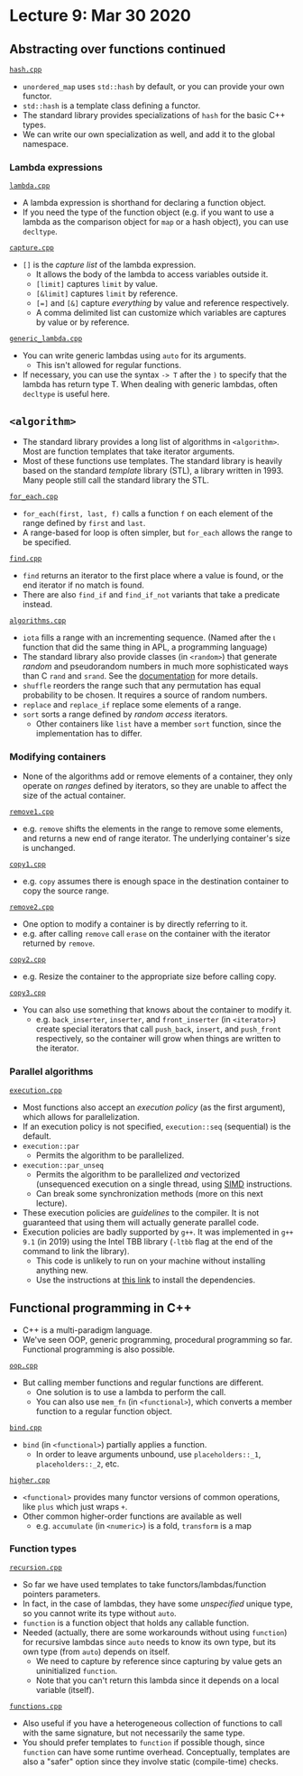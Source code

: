 # Lecture 9: Mar 30 2020

## Abstracting over functions continued

[`hash.cpp`](hash.cpp)

- `unordered_map` uses `std::hash` by default, or you can provide your own functor.
- `std::hash` is a template class defining a functor.
- The standard library provides specializations of `hash` for the basic C++ types.
- We can write our own specialization as well, and add it to the global namespace.

### Lambda expressions

[`lambda.cpp`](lambda.cpp)

- A lambda expression is shorthand for declaring a function object.
- If you need the type of the function object (e.g. if you want to use a lambda as the comparison object for `map` or a hash object), you can use `decltype`.

[`capture.cpp`](capture.cpp)

- `[]` is the _capture list_ of the lambda expression.
  - It allows the body of the lambda to access variables outside it.
  - `[limit]` captures `limit` by value.
  - `[&limit]` captures `limit` by reference.
  - `[=]` and `[&]` capture _everything_ by value and reference respectively.
  - A comma delimited list can customize which variables are captures by value or by reference.

[`generic_lambda.cpp`](generic_lambda.cpp)

- You can write generic lambdas using `auto` for its arguments.
  - This isn't allowed for regular functions.
- If necessary, you can use the syntax `-> T` after the `)` to specify that the lambda has return type T. When dealing with generic lambdas, often `decltype` is useful here.

## `<algorithm>`

- The standard library provides a long list of algorithms in `<algorithm>`. Most are function templates that take iterator arguments.
- Most of these functions use templates. The standard library is heavily based on the standard _template_ library (STL), a library written in 1993. Many people still call the standard library the STL.

[`for_each.cpp`](for_each.cpp)

- `for_each(first, last, f)` calls a function `f` on each element of the range defined by `first` and `last`.
- A range-based for loop is often simpler, but `for_each` allows the range to be specified.

[`find.cpp`](find.cpp)

- `find` returns an iterator to the first place where a value is found, or the end iterator if no match is found.
- There are also `find_if` and `find_if_not` variants that take a predicate instead.

[`algorithms.cpp`](algorithms.cpp)

- `iota` fills a range with an incrementing sequence. (Named after the ι function that did the same thing in APL, a programming language)
- The standard library also provide classes (in `<random>`) that generate _random_ and pseudorandom numbers in much more sophisticated ways than C `rand` and `srand`. See the [documentation](https://en.cppreference.com/w/cpp/numeric/random) for more details.
- `shuffle` reorders the range such that any permutation has equal probability to be chosen. It requires a source of random numbers.
- `replace` and `replace_if` replace some elements of a range.
- `sort` sorts a range defined by _random access_ iterators.
  - Other containers like `list` have a member `sort` function, since the implementation has to differ.

### Modifying containers

- None of the algorithms add or remove elements of a container, they only operate on _ranges_ defined by iterators, so they are unable to affect the size of the actual container.

[`remove1.cpp`](remove1.cpp)

- e.g. `remove` shifts the elements in the range to remove some elements, and returns a new end of range iterator. The underlying container's size is unchanged.

[`copy1.cpp`](copy1.cpp)

- e.g. `copy` assumes there is enough space in the destination container to copy the source range.

[`remove2.cpp`](remove2.cpp)

- One option to modify a container is by directly referring to it.
- e.g. after calling `remove` call `erase` on the container with the iterator returned by `remove`.

[`copy2.cpp`](copy2.cpp)

- e.g. Resize the container to the appropriate size before calling copy.

[`copy3.cpp`](copy3.cpp)

- You can also use something that knows about the container to modify it.
  - e.g. `back_inserter`, `inserter`, and `front_inserter` (in `<iterator>`) create special iterators that call `push_back`, `insert`, and `push_front` respectively, so the container will grow when things are written to the iterator.

### Parallel algorithms

[`execution.cpp`](execution.cpp)

- Most functions also accept an _execution policy_ (as the first argument), which allows for parallelization.
- If an execution policy is not specified, `execution::seq` (sequential) is the default.
- `execution::par`
  - Permits the algorithm to be parallelized.
- `execution::par_unseq`
  - Permits the algorithm to be parallelized _and_ vectorized (unsequenced execution on a single thread, using [SIMD](https://en.wikipedia.org/wiki/SIMD) instructions.
  - Can break some synchronization methods (more on this next lecture).
- These execution policies are _guidelines_ to the compiler. It is not guaranteed that using them will actually generate parallel code.
- Execution policies are badly supported by `g++`. It was implemented in `g++ 9.1` (in 2019) using the Intel TBB library (`-ltbb` flag at the end of the command to link the library).
  - This code is unlikely to run on your machine without installing anything new.
  - Use the instructions at [this link](https://solarianprogrammer.com/2019/05/09/cpp-17-stl-parallel-algorithms-gcc-intel-tbb-linux-macos/) to install the dependencies.

## Functional programming in C++

- C++ is a multi-paradigm language.
- We've seen OOP, generic programming, procedural programming so far. Functional programming is also possible.

[`oop.cpp`](oop.cpp)

- But calling member functions and regular functions are different.
  - One solution is to use a lambda to perform the call.
  - You can also use `mem_fn` (in `<functional>`), which converts a member function to a regular function object.

[`bind.cpp`](bind.cpp)

- `bind` (in `<functional>`) partially applies a function.
  - In order to leave arguments unbound, use `placeholders::_1`, `placeholders::_2`, etc.

[`higher.cpp`](higher.cpp)

- `<functional>` provides many functor versions of common operations, like `plus` which just wraps `+`.
- Other common higher-order functions are available as well
  - e.g. `accumulate` (in `<numeric>`) is a fold, `transform` is a map

### Function types

[`recursion.cpp`](recursion.cpp)

- So far we have used templates to take functors/lambdas/function pointers parameters.
- In fact, in the case of lambdas, they have some _unspecified_ unique type, so you cannot write its type without `auto`.
- `function` is a function object that holds any callable function.
- Needed (actually, there are some workarounds without using `function`) for recursive lambdas since `auto` needs to know its own type, but its own type (from `auto`) depends on itself.
  - We need to capture by reference since capturing by value gets an uninitialized `function`.
  - Note that you can't return this lambda since it depends on a local variable (itself).

[`functions.cpp`](functions.cpp)

- Also useful if you have a heterogeneous collection of functions to call with the same signature, but not necessarily the same type.
- You should prefer templates to `function` if possible though, since `function` can have some runtime overhead. Conceptually, templates are also a "safer" option since they involve static (compile-time) checks.
